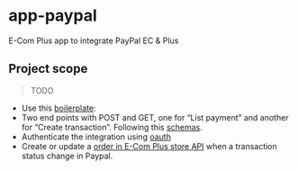 # app-paypal
E-Com Plus app to integrate PayPal EC &amp; Plus

## Project scope

> TODO

* Use this [boilerplate](https://github.com/ecomclub/express-app-boilerplate): 
* Two end points with POST and GET, one for “List payment” and another for “Create transaction”. Following this [schemas](https://github.com/ecomclub/modules-api/tree/master/docs).
* Authenticate the integration using [oauth](https://developer.paypal.com/docs/api/overview/) 
* Create or update a [order in E-Com Plus store API](https://developers.e-com.plus/docs/api/#/store/orders/) when a transaction status change in Paypal.
